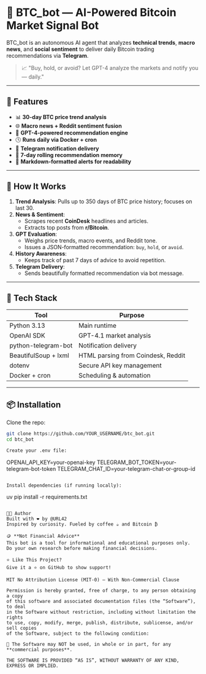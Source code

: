 # 🤖 BTC_bot — AI-Powered Bitcoin Market Signal Bot

BTC_bot is an autonomous AI agent that analyzes **technical trends**, **macro news**, and **social sentiment** to deliver daily Bitcoin trading recommendations via **Telegram**.

> 📈 "Buy, hold, or avoid? Let GPT-4 analyze the markets and notify you — daily."

---

## 🚀 Features

- 📊 **30-day BTC price trend analysis**
- 🌐 **Macro news + Reddit sentiment fusion**
- 🧠 **GPT-4-powered recommendation engine**
- 🕓 **Runs daily via Docker + cron**
- 📡 **Telegram notification delivery**
- 🧾 **7-day rolling recommendation memory**
- 💬 **Markdown-formatted alerts for readability**

---

## 🧠 How It Works

1. **Trend Analysis**: Pulls up to 350 days of BTC price history; focuses on last 30.
2. **News & Sentiment**:
   - Scrapes recent **CoinDesk** headlines and articles.
   - Extracts top posts from **r/Bitcoin**.
3. **GPT Evaluation**:
   - Weighs price trends, macro events, and Reddit tone.
   - Issues a JSON-formatted recommendation: `buy`, `hold`, or `avoid`.
4. **History Awareness**:
   - Keeps track of past 7 days of advice to avoid repetition.
5. **Telegram Delivery**:
   - Sends beautifully formatted recommendation via bot message.

---

## 🧰 Tech Stack

| Tool               | Purpose                                  |
|--------------------|------------------------------------------|
| Python 3.13        | Main runtime                             |
| OpenAI SDK         | GPT-4.1 market analysis                    |
| python-telegram-bot| Notification delivery                    |
| BeautifulSoup + lxml | HTML parsing from Coindesk, Reddit    |
| dotenv             | Secure API key management                |
| Docker + cron      | Scheduling & automation                  |

---

## 📦 Installation

Clone the repo:

```bash
git clone https://github.com/YOUR_USERNAME/btc_bot.git
cd btc_bot

Create your .env file:
```
OPENAI_API_KEY=your-openai-key
TELEGRAM_BOT_TOKEN=your-telegram-bot-token
TELEGRAM_CHAT_ID=your-telegram-chat-or-group-id
```

Install dependencies (if running locally):

```
uv pip install -r requirements.txt
```

👨‍💻 Author
Built with ❤️ by @URL42
Inspired by curiosity. Fueled by coffee ☕ and Bitcoin ₿

🪙 **Not Financial Advice**
This bot is a tool for informational and educational purposes only.
Do your own research before making financial decisions.

⭐ Like This Project?
Give it a ⭐ on GitHub to show support!

MIT No Attribution License (MIT-0) – With Non-Commercial Clause

Permission is hereby granted, free of charge, to any person obtaining a copy
of this software and associated documentation files (the “Software”), to deal
in the Software without restriction, including without limitation the rights 
to use, copy, modify, merge, publish, distribute, sublicense, and/or sell copies 
of the Software, subject to the following condition:

🚫 The Software may NOT be used, in whole or in part, for any **commercial purposes**.

THE SOFTWARE IS PROVIDED “AS IS”, WITHOUT WARRANTY OF ANY KIND, EXPRESS OR IMPLIED.

